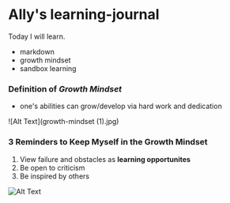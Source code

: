 # Ally's learning-journal

Today I will learn.
- markdown
- growth mindset
- sandbox learning

### Definition of *Growth Mindset*
- one's abilities can grow/develop via hard work and dedication

![Alt Text](growth-mindset (1).jpg)

### 3 Reminders to Keep Myself in the Growth Mindset
1. View failure and obstacles as **learning opportunites**
1. Be open to criticism
1. Be inspired by others 

![Alt Text](https://encrypted-tbn0.gstatic.com/images?q=tbn:ANd9GcSYJi8JILUcmVbmER-ucoH6qZbt46e2QIBU3YzFrMlNXUJQCM61)


